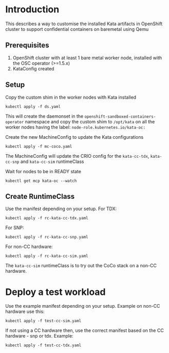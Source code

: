 # Introduction

This describes a way to customise the installed Kata artifacts in OpenShift cluster
to support confidential containers on baremetal using Qemu


## Prerequisites

1. OpenShift cluster with at least 1 bare metal worker node, installed with the OSC operator (>=1.5.x)
2. KataConfig created

## Setup

Copy the custom shim in the worker nodes with Kata installed
```
kubectl apply -f ds.yaml
```
This will create the daemonset in the `openshift-sandboxed-containers-operator` namespace
and copy the custom shim to `/opt/kata` on all the worker nodes having the label: `node-role.kubernetes.io/kata-oc:`

Create the new MachineConfig to update the Kata configurations

```
kubectl apply -f mc-coco.yaml
```
The MachineConfig will update the CRIO config for the `kata-cc-tdx`, `kata-cc-snp` and `kata-cc-sim` runtimeClass

Wait for nodes to be in READY state

```
kubectl get mcp kata-oc --watch
```

## Create RuntimeClass


Use the manifest depending on your setup.
For TDX:
```
kubectl apply -f rc-kata-cc-tdx.yaml
```

For SNP:
```
kubectl apply -f rc-kata-cc-snp.yaml

```
For non-CC hardware:
```
kubectl apply -f rc-kata-cc-sim.yaml
```

The `kata-cc-sim` runtimeClass is to try out the CoCo stack on a non-CC hardware.

# Deploy a test workload

Use the example manifest depending on your setup.
Example on non-CC hardware use this:

```
kubectl apply -f test-cc-sim.yaml
```

If not using a CC hardware then, use the correct manifest
based on the CC hardware - snp or tdx.
Example:
```
kubectl apply -f test-cc-tdx.yaml
```

